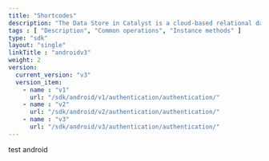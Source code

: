 ```yaml
---
title: "Shortcodes"
description: "The Data Store in Catalyst is a cloud-based relational database management system which stores the persistent data of your application. This data repository includes the data from the application’s backend and the data of the application’s end users."
tags : [ "Description", "Common operations", "Instance methods" ]
type: "sdk"
layout: "single"
linkTitle : "androidv3"
weight: 2
version:
  current_version: "v3"
  version_item:
    - name : "v1"
      url: "/sdk/android/v1/authentication/authentication/"
    - name : "v2"
      url: "/sdk/android/v2/authentication/authentication/"
    - name : "v3"
      url: "/sdk/android/v3/authentication/authentication/"
---
```

 
test android